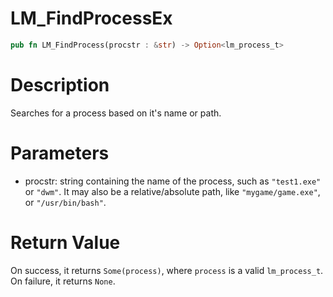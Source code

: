 # LM_FindProcessEx

```rust
pub fn LM_FindProcess(procstr : &str) -> Option<lm_process_t>
```

# Description

Searches for a process based on it's name or path.

# Parameters

- procstr: string containing the name of the process, such as `"test1.exe"` or `"dwm"`. It may also be a relative/absolute path, like `"mygame/game.exe"`, or `"/usr/bin/bash"`.

# Return Value

On success, it returns `Some(process)`, where `process` is a valid `lm_process_t`. On failure, it returns `None`.

